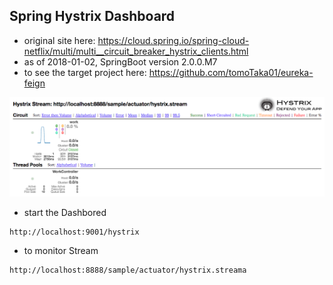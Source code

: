 ## Spring Hystrix Dashboard
  * original site here: https://cloud.spring.io/spring-cloud-netflix/multi/multi__circuit_breaker_hystrix_clients.html
  * as of 2018-01-02, SpringBoot version 2.0.0.M7
  * to see the target project here: https://github.com/tomoTaka01/eureka-feign

  ![GitHub Logo](/images/hystrix.png)

  * start the Dashbored 
```
http://localhost:9001/hystrix
```

  * to monitor Stream
```
http://localhost:8888/sample/actuator/hystrix.streama
```

